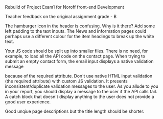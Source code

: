 Rebuild of Project Exam1 for Noroff front-end Development

Teacher feedback on the original assignment
grade - B

The hamburger icon in the header is confusing. Why is it there? Add some left padding to the text inputs. 
The News and information pages could perhaps use a different colour for the item headings to break up the white text.

Your JS code should be split up into smaller files. There is no need, for example, to load all the API code on the 
contact page. When trying to submit an empty contact form, the email input displays a native validation message 

because of the required attribute. Don't use native HTML input validation (the required attribute) with custom JS 
validation. It presents inconsistent/duplicate validation messages to the user. As you allude to you in your report, 
you should display a message to the user if the API calls fail. A catch block that doesn't display anything to the 
user does not provide a good user experience.

Good unqiue page descriptions but the title length should be shorter.
